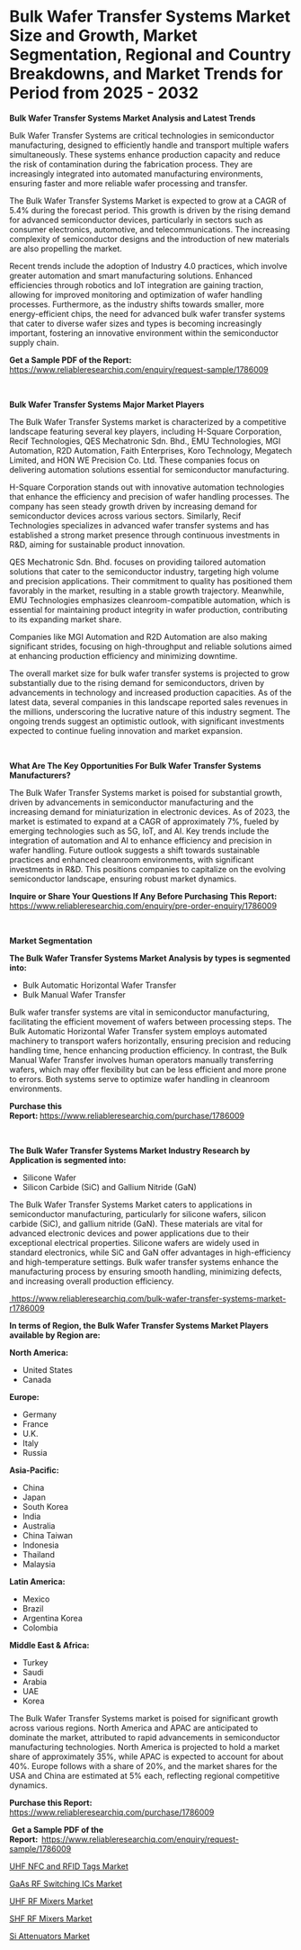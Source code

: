 <p><h1>Bulk Wafer Transfer Systems Market Size and Growth, Market Segmentation, Regional and Country Breakdowns, and Market Trends for Period from 2025 -  2032</h1></p><p><strong>Bulk Wafer Transfer Systems Market Analysis and Latest Trends</strong></p>
<p><p>Bulk Wafer Transfer Systems are critical technologies in semiconductor manufacturing, designed to efficiently handle and transport multiple wafers simultaneously. These systems enhance production capacity and reduce the risk of contamination during the fabrication process. They are increasingly integrated into automated manufacturing environments, ensuring faster and more reliable wafer processing and transfer.</p><p>The Bulk Wafer Transfer Systems Market is expected to grow at a CAGR of 5.4% during the forecast period. This growth is driven by the rising demand for advanced semiconductor devices, particularly in sectors such as consumer electronics, automotive, and telecommunications. The increasing complexity of semiconductor designs and the introduction of new materials are also propelling the market.</p><p>Recent trends include the adoption of Industry 4.0 practices, which involve greater automation and smart manufacturing solutions. Enhanced efficiencies through robotics and IoT integration are gaining traction, allowing for improved monitoring and optimization of wafer handling processes. Furthermore, as the industry shifts towards smaller, more energy-efficient chips, the need for advanced bulk wafer transfer systems that cater to diverse wafer sizes and types is becoming increasingly important, fostering an innovative environment within the semiconductor supply chain.</p></p>
<p><strong>Get a Sample PDF of the Report:&nbsp;</strong> <a href="https://www.reliableresearchiq.com/enquiry/request-sample/1786009?utm_campaign=1870&utm_medium=2&utm_source=Github&utm_content=ia&utm_term=25032025&utm_id=bulk-wafer-transfer-systems">https://www.reliableresearchiq.com/enquiry/request-sample/1786009</a></p>
<p>&nbsp;</p>
<p><strong>Bulk Wafer Transfer Systems Major Market Players</strong></p>
<p><p>The Bulk Wafer Transfer Systems market is characterized by a competitive landscape featuring several key players, including H-Square Corporation, Recif Technologies, QES Mechatronic Sdn. Bhd., EMU Technologies, MGI Automation, R2D Automation, Faith Enterprises, Koro Technology, Megatech Limited, and HON WE Precision Co. Ltd. These companies focus on delivering automation solutions essential for semiconductor manufacturing.</p><p>H-Square Corporation stands out with innovative automation technologies that enhance the efficiency and precision of wafer handling processes. The company has seen steady growth driven by increasing demand for semiconductor devices across various sectors. Similarly, Recif Technologies specializes in advanced wafer transfer systems and has established a strong market presence through continuous investments in R&D, aiming for sustainable product innovation.</p><p>QES Mechatronic Sdn. Bhd. focuses on providing tailored automation solutions that cater to the semiconductor industry, targeting high volume and precision applications. Their commitment to quality has positioned them favorably in the market, resulting in a stable growth trajectory. Meanwhile, EMU Technologies emphasizes cleanroom-compatible automation, which is essential for maintaining product integrity in wafer production, contributing to its expanding market share.</p><p>Companies like MGI Automation and R2D Automation are also making significant strides, focusing on high-throughput and reliable solutions aimed at enhancing production efficiency and minimizing downtime.</p><p>The overall market size for bulk wafer transfer systems is projected to grow substantially due to the rising demand for semiconductors, driven by advancements in technology and increased production capacities. As of the latest data, several companies in this landscape reported sales revenues in the millions, underscoring the lucrative nature of this industry segment. The ongoing trends suggest an optimistic outlook, with significant investments expected to continue fueling innovation and market expansion.</p></p>
<p>&nbsp;</p>
<p><strong>What Are The Key Opportunities For Bulk Wafer Transfer Systems Manufacturers?</strong></p>
<p><p>The Bulk Wafer Transfer Systems market is poised for substantial growth, driven by advancements in semiconductor manufacturing and the increasing demand for miniaturization in electronic devices. As of 2023, the market is estimated to expand at a CAGR of approximately 7%, fueled by emerging technologies such as 5G, IoT, and AI. Key trends include the integration of automation and AI to enhance efficiency and precision in wafer handling. Future outlook suggests a shift towards sustainable practices and enhanced cleanroom environments, with significant investments in R&D. This positions companies to capitalize on the evolving semiconductor landscape, ensuring robust market dynamics.</p></p>
<p><strong>Inquire or Share Your Questions If Any Before Purchasing This Report:</strong> <a href="https://www.reliableresearchiq.com/enquiry/pre-order-enquiry/1786009?utm_campaign=1870&utm_medium=2&utm_source=Github&utm_content=ia&utm_term=25032025&utm_id=bulk-wafer-transfer-systems">https://www.reliableresearchiq.com/enquiry/pre-order-enquiry/1786009</a></p>
<p>&nbsp;</p>
<p><strong>Market Segmentation</strong></p>
<p><strong>The Bulk Wafer Transfer Systems Market Analysis by types is segmented into:</strong></p>
<p><ul><li>Bulk Automatic Horizontal Wafer Transfer</li><li>Bulk Manual Wafer Transfer</li></ul></p>
<p><p>Bulk wafer transfer systems are vital in semiconductor manufacturing, facilitating the efficient movement of wafers between processing steps. The Bulk Automatic Horizontal Wafer Transfer system employs automated machinery to transport wafers horizontally, ensuring precision and reducing handling time, hence enhancing production efficiency. In contrast, the Bulk Manual Wafer Transfer involves human operators manually transferring wafers, which may offer flexibility but can be less efficient and more prone to errors. Both systems serve to optimize wafer handling in cleanroom environments.</p></p>
<p><strong>Purchase this Report:&nbsp;</strong><a href="https://www.reliableresearchiq.com/purchase/1786009?utm_campaign=1870&utm_medium=2&utm_source=Github&utm_content=ia&utm_term=25032025&utm_id=bulk-wafer-transfer-systems">https://www.reliableresearchiq.com/purchase/1786009</a></p>
<p>&nbsp;</p>
<p><strong>The Bulk Wafer Transfer Systems Market Industry Research by Application is segmented into:</strong></p>
<p><ul><li>Silicone Wafer</li><li>Silicon Carbide (SiC) and Gallium Nitride (GaN)</li></ul></p>
<p><p>The Bulk Wafer Transfer Systems Market caters to applications in semiconductor manufacturing, particularly for silicone wafers, silicon carbide (SiC), and gallium nitride (GaN). These materials are vital for advanced electronic devices and power applications due to their exceptional electrical properties. Silicone wafers are widely used in standard electronics, while SiC and GaN offer advantages in high-efficiency and high-temperature settings. Bulk wafer transfer systems enhance the manufacturing process by ensuring smooth handling, minimizing defects, and increasing overall production efficiency.</p></p>
<p><a href="https://www.reliableresearchiq.com/bulk-wafer-transfer-systems-market-r1786009?utm_campaign=1870&utm_medium=2&utm_source=Github&utm_content=ia&utm_term=25032025&utm_id=bulk-wafer-transfer-systems">&nbsp;https://www.reliableresearchiq.com/bulk-wafer-transfer-systems-market-r1786009</a></p>
<p><strong>In terms of Region, the Bulk Wafer Transfer Systems Market Players available by Region are:</strong></p>
<p>
    <p> <strong> North America: </strong>
        <ul>
            <li>United States</li>
            <li>Canada</li>
        </ul>
        </p> 
    <p> <strong> Europe: </strong>
        <ul>
            <li>Germany</li>
            <li>France</li>
            <li>U.K.</li>
            <li>Italy</li>
            <li>Russia</li>
        </ul>
        </p> 
    <p> <strong> Asia-Pacific: </strong>
        <ul>
            <li>China</li>
            <li>Japan</li>
            <li>South Korea</li>
            <li>India</li>
            <li>Australia</li>
            <li>China Taiwan</li>
            <li>Indonesia</li>
            <li>Thailand</li>
            <li>Malaysia</li>
        </ul>
        </p> 
    <p> <strong> Latin America: </strong>
        <ul>
            <li>Mexico</li>
            <li>Brazil</li>
            <li>Argentina Korea</li>
            <li>Colombia</li>
        </ul>
        </p> 
    <p> <strong> Middle East & Africa: </strong>
        <ul>
            <li>Turkey</li>
            <li>Saudi</li>
            <li>Arabia</li>
            <li>UAE</li>
            <li>Korea</li>
        </ul>
    </p>
    </p>
<p><p>The Bulk Wafer Transfer Systems market is poised for significant growth across various regions. North America and APAC are anticipated to dominate the market, attributed to rapid advancements in semiconductor manufacturing technologies. North America is projected to hold a market share of approximately 35%, while APAC is expected to account for about 40%. Europe follows with a share of 20%, and the market shares for the USA and China are estimated at 5% each, reflecting regional competitive dynamics.</p></p>
<p><strong>Purchase this Report: </strong><a href="https://www.reliableresearchiq.com/purchase/1786009?utm_campaign=1870&utm_medium=2&utm_source=Github&utm_content=ia&utm_term=25032025&utm_id=bulk-wafer-transfer-systems">https://www.reliableresearchiq.com/purchase/1786009</a></p>
<p>&nbsp;<strong>Get a Sample PDF of the Report:&nbsp;&nbsp;</strong><a href="https://www.reliableresearchiq.com/enquiry/request-sample/1786009?utm_campaign=1870&utm_medium=2&utm_source=Github&utm_content=ia&utm_term=25032025&utm_id=bulk-wafer-transfer-systems">https://www.reliableresearchiq.com/enquiry/request-sample/1786009</a></p>
<p><strong></strong></p>
<p><p><a href="https://github.com/yuukoleuda/Market-Research-Report-List-1/blob/main/uhf-nfc-and-rfid-tags-market.md?utm_campaign=1870&utm_medium=2&utm_source=Github&utm_content=ia&utm_term=25032025&utm_id=bulk-wafer-transfer-systems">UHF NFC and RFID Tags Market</a></p><p><a href="https://github.com/denighoylen1/Market-Research-Report-List-1/blob/main/gaas-rf-switching-ics-market.md?utm_campaign=1870&utm_medium=2&utm_source=Github&utm_content=ia&utm_term=25032025&utm_id=bulk-wafer-transfer-systems">GaAs RF Switching ICs Market</a></p><p><a href="https://github.com/saguegrody74/Market-Research-Report-List-1/blob/main/uhf-rf-mixers-market.md?utm_campaign=1870&utm_medium=2&utm_source=Github&utm_content=ia&utm_term=25032025&utm_id=bulk-wafer-transfer-systems">UHF RF Mixers Market</a></p><p><a href="https://github.com/tornapruttuz/Market-Research-Report-List-1/blob/main/shf-rf-mixers-market.md?utm_campaign=1870&utm_medium=2&utm_source=Github&utm_content=ia&utm_term=25032025&utm_id=bulk-wafer-transfer-systems">SHF RF Mixers Market</a></p><p><a href="https://github.com/marteyfito9/Market-Research-Report-List-1/blob/main/si-attenuators-market.md?utm_campaign=1870&utm_medium=2&utm_source=Github&utm_content=ia&utm_term=25032025&utm_id=bulk-wafer-transfer-systems">Si Attenuators Market</a></p></p>